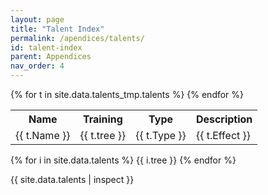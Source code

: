 ```yaml
---
layout: page
title: "Talent Index"
permalink: /apendices/talents/
id: talent-index
parent: Appendices
nav_order: 4
---
```


<table>
    <tr>
        <th>Name</th>
        <th>Training</th>
        <th>Type</th>
        <th>Description</th>
    </tr>
{% for t in site.data.talents_tmp.talents %}
    <tr>
        <td>
        {{ t.Name }}
        </td>
        <td>
        {{ t.tree }}
        </td>
        <td>
        {{ t.Type }}
        </td>
        <td>
        {{ t.Effect }}
        </td>
    </tr>
{% endfor %}

</table>
<p>
{% for i in site.data.talents %}
    {{ i.tree }}
{% endfor %}
</p>

<p>
    {{ site.data.talents | inspect }}
</p>